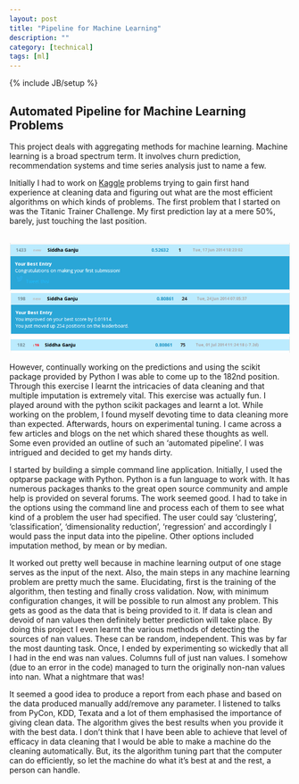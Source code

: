 ```yaml
---
layout: post
title: "Pipeline for Machine Learning"
description: ""
category: [technical]
tags: [ml]
---
```

{% include JB/setup %}

## Automated Pipeline for Machine Learning Problems

This project deals with aggregating methods for machine learning. Machine learning is a broad spectrum term. It involves churn prediction, recommendation systems and time series analysis just to name a few.

Initially I had to work on [Kaggle](http://www.kaggle.com/) problems trying to gain first hand experience at cleaning data and figuring out what are the most efficient algorithms on which kinds of problems. The first problem that I started on was the Titanic Trainer Challenge. My first prediction lay at a mere 50%, barely, just touching the last position.


<br/>
<img src ="/images/first_submission.png" style="width:600px;height=500px">
<br/>
<img src ="/images/spot.png" style="width:600px;height=500px" >
<br/>
<img src ="/images/final_submission.png" style="width:600px;height=500px">
<br/>

However, continually working on the predictions and using the scikit package provided by Python I was able to come up to the 182nd  position. Through this exercise I learnt the intricacies of data cleaning and that multiple imputation is extremely vital. This exercise was actually fun. I played around with the python scikit packages and learnt a lot. While working on the problem, I found myself devoting time to data cleaning more than expected. Afterwards, hours on experimental tuning. I came across a few articles and blogs on the net which shared these thoughts as well. Some even provided an outline of such an ‘automated pipeline’. I was intrigued and decided to get my hands dirty.

I started by building a simple command line application. Initially, I used the optparse package with Python. Python is a fun language to work with. It has numerous packages thanks to the great open source community and ample help is provided on several forums. The work seemed good. I had to take in the options using the command line and process each of them to see what kind of a problem the user had specified. The user could say ‘clustering’, ‘classification’, ‘dimensionality reduction’, ‘regression’ and accordingly I would pass the input data into the pipeline. Other options included imputation method, by mean or by median.

It worked out pretty well because in machine learning output of one stage serves as the input of the next. Also, the main steps in any machine learning problem are pretty much the same. Elucidating, first is the training of the algorithm, then testing and finally cross validation. Now, with minimum configuration changes, it will be possible to run almost any problem. This gets as good as the data that is being provided to it. If data is clean and devoid of nan values then definitely better prediction will take place. By doing this project I even learnt the various methods of detecting the sources of nan values. These can be random, independent. This was by far the most daunting task. Once, I ended by experimenting so wickedly that all I had in the end was nan values. Columns full of just nan values. I somehow (due to an error in the code) managed to turn the originally non-nan values into nan. What a nightmare that was!

It seemed a good idea to produce a report from each phase and based on the data produced manually add/remove any parameter. I listened to talks from PyCon, KDD, Texata and a lot of them emphasised the importance of giving clean data. The algorithm gives the best results when you provide it with the best data. I don’t think that I have been able to achieve that level of efficacy in data cleaning that I would be able to make a machine do the cleaning automatically. But, its the algorithm tuning part that the computer can do efficiently, so let the machine do what it’s best at and the rest, a person can handle.

